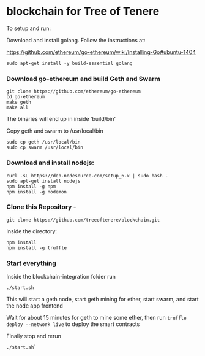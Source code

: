 # blockchain for Tree of Tenere 


To setup and run: 

Download and install golang.  Follow the instructions at:

https://github.com/ethereum/go-ethereum/wiki/Installing-Go#ubuntu-1404 

```
sudo apt-get install -y build-essential golang
```


### Download go-ethereum and build Geth and Swarm

```
git clone https://github.com/ethereum/go-ethereum
cd go-ethereum
make geth
make all
```
The binaries will end up in inside 'build/bin' 

Copy geth and swarm to /usr/local/bin 

```
sudo cp geth /usr/local/bin
sudo cp swarm /usr/local/bin
```

### Download and install nodejs:

```
curl -sL https://deb.nodesource.com/setup_6.x | sudo bash -
sudo apt-get install nodejs 
npm install -g npm 
npm install -g nodemon
```


### Clone this Repository - 

`git clone https://github.com/treeoftenere/blockchain.git` 

Inside the directory:

```
npm install 
npm install -g truffle
```
 

### Start everything

Inside the blockchain-integration folder run 

```
./start.sh
```

This will start a geth node, start geth mining for ether, 
start swarm, and start the node app frontend 

Wait for about 15 minutes for geth to mine some ether, then run 
`truffle deploy --network live` to deploy the smart contracts 

Finally stop and rerun 
```
./start.sh`
```
